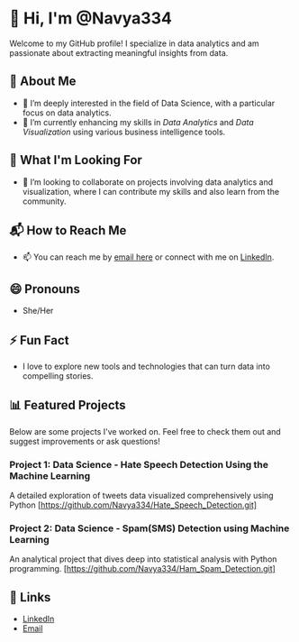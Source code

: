 # 👋 Hi, I'm @Navya334
Welcome to my GitHub profile! I specialize in data analytics and am passionate about extracting meaningful insights from data.
## 🌟 About Me
- 👀 I’m deeply interested in the field of Data Science, with a particular focus on data analytics.
- 🌱 I’m currently enhancing my skills in *Data Analytics* and *Data Visualization* using various business intelligence tools.
## 🚀 What I'm Looking For
- 💞 I’m looking to collaborate on projects involving data analytics and visualization, where I can contribute my skills and also learn from the community.
## 📬 How to Reach Me
- 📫 You can reach me by [email here](vadlamudinavya19@gmail.com) or connect with me on [LinkedIn](www.linkedin.com/in/navya-vadlamudi).
## 😄 Pronouns
- She/Her
## ⚡ Fun Fact
- I love to explore new tools and technologies that can turn data into compelling stories.
## 📊 Featured Projects
Below are some projects I've worked on. Feel free to check them out and suggest improvements or ask questions!
### Project 1: Data Science - Hate Speech Detection Using the Machine Learning 
A detailed exploration of tweets data visualized comprehensively using Python [https://github.com/Navya334/Hate_Speech_Detection.git]
### Project 2: Data Science - Spam(SMS) Detection using Machine Learning
An analytical project that dives deep into statistical analysis with Python programming.
[https://github.com/Navya334/Ham_Spam_Detection.git]

## 🔗 Links
- [LinkedIn](www.linkedin.com/in/navya-vadlamudi)
- [Email](vadlamudinavya19@gmail.com)

<!---
This is a ✨ special ✨ repository because its README.md (this file) appears on your GitHub profile.
You can click the Preview link to take a look at your changes.
--->
